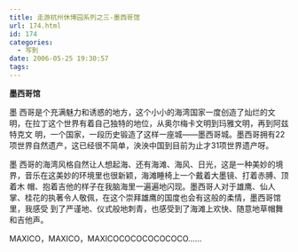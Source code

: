 ```yaml
---
title: 走游杭州休博园系列之三-墨西哥馆
url: 174.html
id: 174
categories:
  - 写到
date: 2006-05-25 19:30:57
tags:
---
```


**墨西哥馆**  
  
墨 西哥是个充满魅力和诱惑的地方，这个小小的海湾国家一度创造了灿烂的文明，在拉丁这个世界有着自己独特的地位，从奥尔梅卡文明到玛雅文明，再到阿兹特克文 明，一个国家，一段历史锻造了这样一座城——墨西哥城。墨西哥拥有22项世界自然遗产，这已经很不简单，泱泱中国到目前为止才31项世界遗产呀。  
  
墨 西哥的海湾风格自然让人想起海、还有海滩、海风、日光，这是一种美妙的境界，音乐在这美妙的环境里也很新颖，海滩睡椅上一个戴着大墨镜、打着赤膊、顶着木 帽、抱着吉他的样子在我脑海里一遍遍地闪现。墨西哥人对于雄鹰、仙人掌、桂花的执著令人敬佩，在这个崇拜雄鹰的国度也会有这般的柔情，墨西哥馆里，我感受 到了严谨地、仪式般地刺青，也感受到了海滩上欢快、随意地草帽舞和吉他声。  
  
MAXICO，MAXICO，MAXICOCOCOCOCOCOCO……